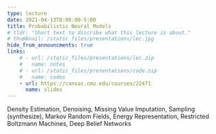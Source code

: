 ```yaml
---
type: lecture
date: 2021-04-13T8:00:00-5:00
title: Probabilistic Neural Models
# tldr: "Short text to discribe what this lecture is about."
# thumbnail: /static_files/presentations/lec.jpg
hide_from_announcments: true
links: 
    # - url: /static_files/presentations/lec.zip
    #   name: notes
    # - url: /static_files/presentations/code.zip
    #   name: codes
    - url: https://canvas.cmu.edu/courses/22471
      name: slides
---
```

Density Estimation, Denoising, Missing Value Imputation, Sampling (synthesize), Markov Random Fields, Energy Representation, Restricted Boltzmann Machines, Deep Belief Networks